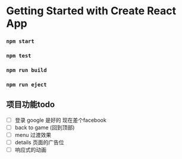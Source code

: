 # Getting Started with Create React App


### `npm start`


### `npm test`


### `npm run build`


### `npm run eject`



## 项目功能todo

- [ ] 登录 google 是好的 现在差个facebook 
- [ ] back to game (回到顶部)
- [ ] menu 过渡效果
- [ ] details 页面的广告位
- [ ] 响应式的动画